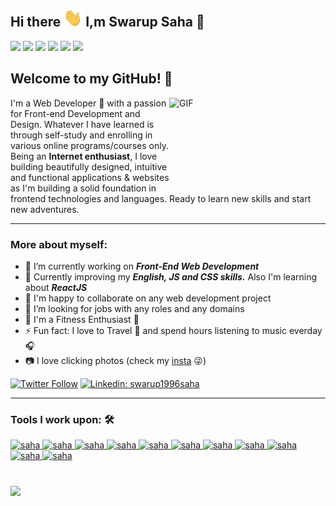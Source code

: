 ## Hi there <img src="https://raw.githubusercontent.com/ABSphreak/ABSphreak/master/gifs/Hi.gif" width="30px"> I,m Swarup Saha 👤
<a href="https://www.linkedin.com/in/swarup1996saha/"><img src="https://img.icons8.com/color/48/000000/linkedin.png" width="40" /></a>
<a href="https://github.com/swarup1996saha"><img src="https://img.icons8.com/color/48/000000/github--v1.png" width="40" /></a>
<a href="https://www.facebook.com/swarup.saha.37"><img src="https://img.icons8.com/color/48/000000/facebook.png" width="40" /></a>
<a href="https://twitter.com/swarupsaha27"><img src="https://img.icons8.com/color/48/000000/twitter.png" width="40" /></a>
<a href="https://www.instagram.com/ii_swarup/"><img src="https://img.icons8.com/color/48/000000/instagram-new.png" width="40" /></a>
<a href="https://t.me/swarup1996saha"><img src="https://img.icons8.com/fluent/48/000000/telegram-app.png" width="40" /></a>


<h2 align="left">Welcome to my GitHub! 👋</h2>
<img align="right" height="145" width="250" alt="GIF" src="https://miro.medium.com/max/1360/1*IRGHmiGsa16stedQvIaZfw.gif"/>

I'm a Web Developer 🤖 with a passion for Front-end Development and Design. Whatever I have learned is through self-study and enrolling in various online programs/courses only. Being an <b>Internet enthusiast</b>, I love building beautifully designed, intuitive and functional applications & websites as I'm building a solid foundation in frontend technologies and languages. Ready to learn new skills and start new adventures.
***
### More about myself:
- 🔭 I’m currently working on ***Front-End Web Development***
- 🌱 Currently improving my ***English, JS and CSS skills.*** Also I'm learning about ***ReactJS***
- 👯 I'm happy to collaborate on any web development project
- 🤔 I’m looking for jobs with any roles and any domains
- 🏃 I'm a Fitness Enthusiast 💪
- ⚡ Fun fact: I love to Travel 🌄 and spend hours listening to music everday 🎧
- 📷 I love clicking photos (check my [insta](https://www.instagram.com/ii_swarup/) 😜)

[![Twitter Follow](https://img.shields.io/twitter/follow/swarupsaha27?style=social)](https://twitter.com/swarupsaha27)
[![Linkedin: swarup1996saha](https://img.shields.io/badge/-swarup1996saha-blue?style=flat-square&logo=Linkedin&logoColor=white&link=https://www.linkedin.com/in/swarup1996saha/)](https://www.linkedin.com/in/swarup1996saha/)

---
### **Tools I work upon: 🛠** 
<p float="left">
  <a href="https://en.wikipedia.org/wiki/HTML">
<img alt="saha" src="https://devstickers.com/assets/img/pro/iqm9.png" width="40">
 </a>
   <a href="https://en.wikipedia.org/wiki/CCS3">
<img alt="saha" src="https://devstickers.com/assets/img/pro/8pnd.png" width="40">
  </a>
 <a href="https://en.wikipedia.org/wiki/JavaScript">
<img alt="saha" src="https://devstickers.com/assets/img/pro/i4eg.png" width="40">
  </a>
  <a href="https://getbootstrap.com/">
<img alt="saha" src="https://camo.githubusercontent.com/3523bd4e344ec5909336e3891b7511da62905e8953381f6fa69c11983e8fd9f6/68747470733a2f2f70726f66696c696e61746f722e7269736861762e6465762f736b696c6c732d6173736574732f626f6f7473747261702d706c61696e2e737667" width="40">
  </a>
 <a href="https://reactjs.org/">
<img alt="saha" src="https://devstickers.com/assets/img/pro/z392.png" width="40">
  </a>
   <a href="https://nodejs.org/en/">
<img alt="saha" src="https://devstickers.com/assets/img/pro/iuw5.png" width="40">
  </a>
   <a href="https://git-scm.com/">
<img alt="saha" src="https://devstickers.com/assets/img/pro/apiv.png" width="40">
  </a>
  <a href="https://code.visualstudio.com/">
<img alt="saha" src="https://devstickers.com/assets/img/pro/saxu.png" width="40">
  </a>
<a href="https://www.adobe.com/products/photoshop.html">
<img alt="saha" src="https://devstickers.com/assets/img/pro/k176.png" width="40">
  </a>
  <a href="https://www.python.org/">
<img alt="saha" src="https://camo.githubusercontent.com/d10e5aa8ba67f1eb109da4e98cd75adfa42df2e6019f8222cfa14c0088ac674d/68747470733a2f2f70726f66696c696e61746f722e7269736861762e6465762f736b696c6c732d6173736574732f707974686f6e2d6f726967696e616c2e737667" width="40">
  </a>
  <a href="https://www.mongodb.com/2">
<img alt="saha" src="https://camo.githubusercontent.com/e643754982a9dba595811285c08c4667f1062a17d9e7eca8dd16b43995bf372b/68747470733a2f2f70726f66696c696e61746f722e7269736861762e6465762f736b696c6c732d6173736574732f6d6f6e676f64622d6f726967696e616c2d776f72646d61726b2e737667" width="40">
  </a>
</p>

#

<a href="https://github.com/swarup1996saha/SlideShow">
  <img align="left" src="https://github-readme-stats.vercel.app/api/pin/?username=swarup1996saha&repo=SlideShow&theme=radical" />
</a>

